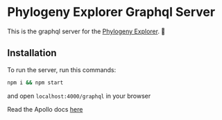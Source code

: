 # Phylogeny Explorer Graphql Server

This is the graphql server for the [Phylogeny Explorer](https://dev.phylogenyexplorerproject.co.uk/). 🚀

## Installation

To run the server, run this commands:

```bash
npm i && npm start
```

and open `localhost:4000/graphql` in your browser

Read the Apollo docs [here](https://www.apollographql.com/docs/)

